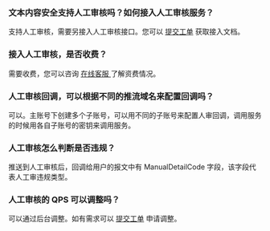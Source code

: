 ### 文本内容安全支持人工审核吗？如何接入人工审核服务？
支持人工审核，需要另接入人工审核接口。您可以 [提交工单](https://console.cloud.tencent.com/workorder/category) 获取接入文档。

### 接入人工审核，是否收费？
需要收费，您可以咨询 [在线客服 ](https://cloud.tencent.com/online-service?from=doc_1125)了解资费情况。

### 人工审核回调，可以根据不同的推流域名来配置回调吗？
可以。主账号下创建多个子账号，可以用不同的子账号来配置人审回调，调用服务的时候用各自子账号的密钥来调用服务。

### 人工审核怎么判断是否违规？
推送到人工审核后，回调给用户的报文中有 ManualDetailCode 字段，该字段代表人工审违规类型。

### 人工审核的 QPS 可以调整吗？
可以通过后台调整。如有需求可以  [提交工单](https://console.cloud.tencent.com/workorder/category) 申请调整。
